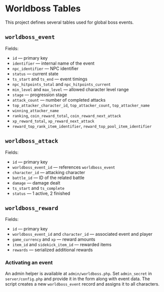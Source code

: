 # Worldboss Tables

This project defines several tables used for global boss events.

## `worldboss_event`
Fields:
- `id` — primary key
- `identifier` — internal name of the event
- `npc_identifier` — NPC identifier
- `status` — current state
- `ts_start` and `ts_end` — event timings
- `npc_hitpoints_total` and `npc_hitpoints_current`
- `min_level` and `max_level` — allowed character level range
- `stage` — progression stage
- `attack_count` — number of completed attacks
- `top_attacker_character_id`, `top_attacker_count`, `top_attacker_name`
- `winning_attacker_name`
- `ranking`, `coin_reward_total`, `coin_reward_next_attack`
- `xp_reward_total`, `xp_reward_next_attack`
- `reward_top_rank_item_identifier`, `reward_top_pool_item_identifier`

## `worldboss_attack`
Fields:
- `id` — primary key
- `worldboss_event_id` — references `worldboss_event`
- `character_id` — attacking character
- `battle_id` — ID of the related battle
- `damage` — damage dealt
- `ts_start` and `ts_complete`
- `status` — 1 active, 2 finished

## `worldboss_reward`
Fields:
- `id` — primary key
- `worldboss_event_id` and `character_id` — associated event and player
- `game_currency` and `xp` — reward amounts
- `item_id` and `sidekick_item_id` — rewarded items
- `rewards` — serialized additional rewards

### Activating an event

An admin helper is available at `admin/worldboss.php`. Set `admin_secret` in
`server/config.php` and provide it in the form along with event data. The script
creates a new `worldboss_event` record and assigns it to all characters.
